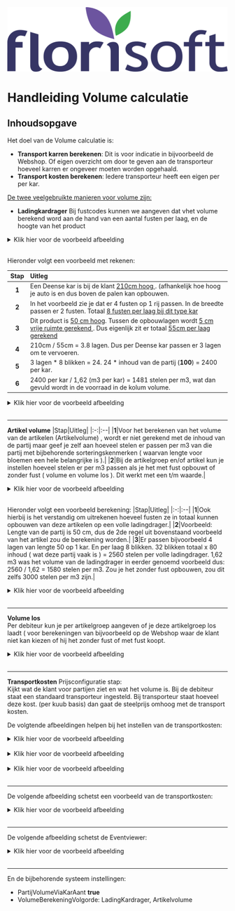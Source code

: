 <img src = "../../fslogo.png" alt = "Florisoft logo">

# Handleiding Volume calculatie

## Inhoudsopgave

Het doel van de Volume calculatie is:
- **Transport karren berekenen**: Dit is voor indicatie in bijvoorbeeld de Webshop. Of eigen overzicht om door te geven aan de transporteur hoeveel karren er ongeveer moeten worden opgehaald.
- **Transport kosten berekenen**: Iedere transporteur heeft een eigen per per kar.

<u>De twee veelgebruikte manieren voor volume zijn:</u><br>
- **Ladingkardrager**
    Bij fustcodes kunnen we aangeven dat vhet volume berekend word aan de hand van een aantal fusten per laag, en de hoogte van het product
<details><summary>Klik hier voor de voorbeeld afbeelding</summary><img src="media/picture1.png"></details><br/>

Hieronder volgt een voorbeeld met rekenen:

|Stap|Uitleg|
|:-:|:--|
|**1**|Een Deense kar is bij de klant <u> 210cm hoog </u>. (afhankelijk hoe hoog je auto is en dus boven de palen kan opbouwen.|
|**2**|In het voorbeeld zie je dat er 4 fusten op 1 rij passen. In de breedte passen er 2 fusten. Totaal <u> 8 fusten per laag bij dit type kar</u>|
|**3**|Dit product is <u>50 cm hoog</u>. Tussen de opbouwlagen wordt <u>5 cm vrije ruimte gerekend </u>. Dus eigenlijk zit er totaal <u>55cm per laag gerekend</u>|
|**4**|210cm / 55cm = 3.8 lagen. Dus per Deense kar passen er 3 lagen om te vervoeren.|
|**5**|3 lagen * 8 blikken = 24. 24 * inhoud van de partij (**100**) = 2400 per kar.|
|**6**|2400 per kar / 1,62 (m3 per kar) = 1481 stelen per m3, wat dan gevuld wordt in de voorraad in de kolum volume.|
<details><summary>Klik hier voor de voorbeeld afbeelding</summary><img src="media/picture2.png"></details><br/>

-----
**Artikel volume**
|Stap|Uitleg|
|:-:|:--|
|**1**|Voor het berekenen van het volume van de artikelen (Artikelvolume) , wordt er niet gerekend met de inhoud van de partij maar geef je zelf aan hoeveel stelen er passen per m3 van die partij met bijbehorende sorteringskenmerken ( waarvan lengte voor bloemen een hele belangrijke is ).|
|**2**|Bij de artikelgroep en/of artikel kun je instellen hoeveel stelen er per m3 passen als je het met fust opbouwt of zonder fust ( volume en volume los ). Dit werkt met een t/m waarde.|

<details><summary>Klik hier voor de voorbeeld afbeelding</summary><img src="media/picture3.png"></details><br/>

Hieronder volgt een voorbeeld berekening:
|Stap|Uitleg|
|:-:|:--|
|**1**|Ook hierbij is het verstandig om uitrekenen hoeveel fusten ze in totaal kunnen opbouwen van deze artikelen op een volle ladingdrager.|
|**2**|Voorbeeld: Lengte van de partij is 50 cm, dus de 2de regel uit bovenstaand voorbeeld van het artikel zou de berekening worden.|
|**3**|Er passen bijvoorbeeld 4 lagen van lengte 50 op 1 kar. En per laag 8 blikken. 32 blikken totaal x 80 inhoud ( wat deze partij vaak is ) = 2560 stelen per volle ladingdrager. 1,62 m3 was het volume van de ladingdrager in eerder genoemd voorbeeld dus: 2560 / 1,62 = 1580 stelen per m3. Zou je het zonder fust opbouwen, zou dit zelfs 3000 stelen per m3 zijn.|
<details><summary>Klik hier voor de voorbeeld afbeelding</summary><img src="media/picture4.png"></details><br/>

---

**Volume los** <br>
Per debiteur kun je per artikelgroep aangeven of je deze artikelgroep los laadt ( voor berekeningen van bijvoorbeeld op de Webshop waar de klant niet kan kiezen of hij het zonder fust of met fust koopt. 
<details><summary>Klik hier voor de voorbeeld afbeelding</summary><img src="media/picture5.png"></details><br/>

---

**Transportkosten**
Prijsconfiguratie stap:<br>
Kijkt wat de klant voor partijen ziet en wat het volume is. Bij de debiteur staat een standaard transporteur ingesteld. Bij transporteur staat hoeveel deze kost. (per kuub basis) dan gaat de steelprijs omhoog met de transport kosten.

De volgtende afbeeldingen helpen bij het instellen van de transportkosten:

<details><summary>Klik hier voor de voorbeeld afbeelding</summary><img src="media/picture6.png"></details><br/>
<details><summary>Klik hier voor de voorbeeld afbeelding</summary><img src="media/picture7.png"></details><br/>
<details><summary>Klik hier voor de voorbeeld afbeelding</summary><img src="media/picture8.png"></details><br/>

---

De volgende afbeelding schetst een voorbeeld van de transportkosten:
<details><summary>Klik hier voor de voorbeeld afbeelding</summary><img src="media/picture9.png"></details><br/>

---

De volgende afbeelding schetst de Eventviewer:
<details><summary>Klik hier voor de voorbeeld afbeelding</summary><img src="media/picture10.png"></details><br/>

---

En de bijbehorende systeem instellingen:
- PartijVolumeViaKarAant **true**
- VolumeBerekeningVolgorde: LadingKardrager, Artikelvolume

